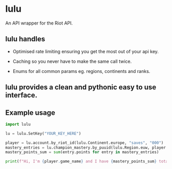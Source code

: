 # lulu
An API wrapper for the Riot API.

## lulu handles

* Optimised rate limiting ensuring you get the most out of your api key.

* Caching so you never have to make the same call twice.

* Enums for all common params eg. regions, continents and ranks.

## lulu provides a clean and pythonic easy to use interface.

## Example usage

```py
import lulu

lu = lulu.SetKey("YOUR_KEY_HERE")

player = lu.account.by_riot_id(lulu.Continent.europe, "saves", "000")
mastery_entries = lu.champion_mastery.by_puuid(lulu.Region.euw, player.puuid)
mastery_points_sum = sum(entry.points for entry in mastery_entries)

print(f"Hi, I'm {player.game_name} and I have {mastery_points_sum} total mastery :)")
```
